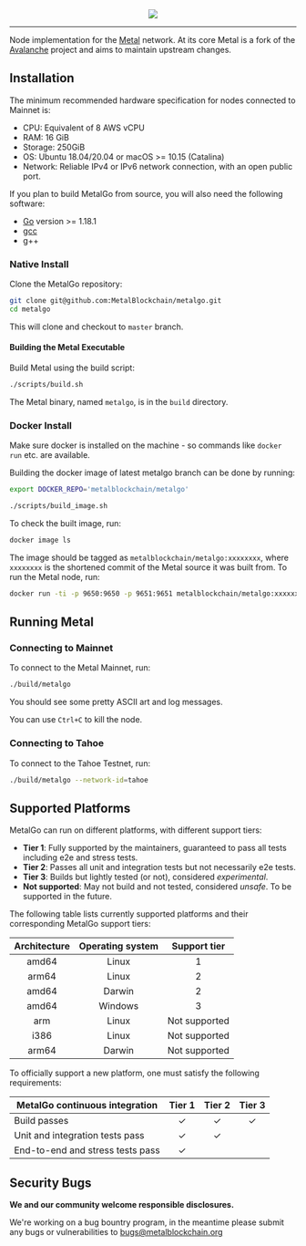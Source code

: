 <div align="center">
  <img src="resources/logo.png?raw=true">
</div>

---

Node implementation for the [Metal](https://metalblockchain.org) network. At its core Metal is a fork of the [Avalanche](https://avax.network) project and aims to maintain upstream changes.

## Installation

The minimum recommended hardware specification for nodes connected to Mainnet is:

- CPU: Equivalent of 8 AWS vCPU
- RAM: 16 GiB
- Storage: 250GiB
- OS: Ubuntu 18.04/20.04 or macOS >= 10.15 (Catalina)
- Network: Reliable IPv4 or IPv6 network connection, with an open public port.

If you plan to build MetalGo from source, you will also need the following software:

- [Go](https://golang.org/doc/install) version >= 1.18.1
- [gcc](https://gcc.gnu.org/)
- g++

### Native Install

Clone the MetalGo repository:

```sh
git clone git@github.com:MetalBlockchain/metalgo.git
cd metalgo
```

This will clone and checkout to `master` branch.

#### Building the Metal Executable

Build Metal using the build script:

```sh
./scripts/build.sh
```

The Metal binary, named `metalgo`, is in the `build` directory.

### Docker Install

Make sure docker is installed on the machine - so commands like `docker run` etc. are available.

Building the docker image of latest metalgo branch can be done by running:
```sh
export DOCKER_REPO='metalblockchain/metalgo'
```

```sh
./scripts/build_image.sh
```

To check the built image, run:

```sh
docker image ls
```

The image should be tagged as `metalblockchain/metalgo:xxxxxxxx`, where `xxxxxxxx` is the shortened commit of the Metal source it was built from. To run the Metal node, run:

```sh
docker run -ti -p 9650:9650 -p 9651:9651 metalblockchain/metalgo:xxxxxxxx /metalgo/build/metalgo 
```

## Running Metal

### Connecting to Mainnet

To connect to the Metal Mainnet, run:

```sh
./build/metalgo
```

You should see some pretty ASCII art and log messages.

You can use `Ctrl+C` to kill the node.

### Connecting to Tahoe

To connect to the Tahoe Testnet, run:

```sh
./build/metalgo --network-id=tahoe
```

## Supported Platforms

MetalGo can run on different platforms, with different support tiers:

- **Tier 1**: Fully supported by the maintainers, guaranteed to pass all tests including e2e and stress tests.
- **Tier 2**: Passes all unit and integration tests but not necessarily e2e tests.
- **Tier 3**: Builds but lightly tested (or not), considered _experimental_.
- **Not supported**: May not build and not tested, considered _unsafe_. To be supported in the future.

The following table lists currently supported platforms and their corresponding
MetalGo support tiers:

| Architecture | Operating system | Support tier  |
| :----------: | :--------------: | :-----------: |
|    amd64     |      Linux       |       1       |
|    arm64     |      Linux       |       2       |
|    amd64     |      Darwin      |       2       |
|    amd64     |     Windows      |       3       |
|     arm      |      Linux       | Not supported |
|     i386     |      Linux       | Not supported |
|    arm64     |      Darwin      | Not supported |

To officially support a new platform, one must satisfy the following requirements:

| MetalGo continuous integration     | Tier 1  | Tier 2  | Tier 3  |
| ---------------------------------- | :-----: | :-----: | :-----: |
| Build passes                       | &check; | &check; | &check; |
| Unit and integration tests pass    | &check; | &check; |         |
| End-to-end and stress tests pass   | &check; |         |         |

## Security Bugs

**We and our community welcome responsible disclosures.**

We're working on a bug bountry program, in the meantime please submit any bugs or vulnerabilities to bugs@metalblockchain.org
